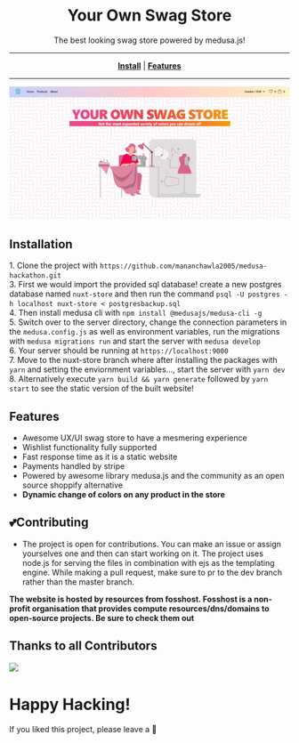 <h1 align="center" style="font-weight: bold;">Your Own Swag Store</h1>
<p align="center">The best looking swag store powered by medusa.js!</p>

---
<p align="center">
<strong><a href="#Installation">Install</a></strong>
|
<strong><a href="#Features">Features</a></strong>

</p>

---

<p align="center"><img src="./github-images/nuxt-store.jpeg"></img></p>


## **Installation**

1\. Clone the project with `https://github.com/mananchawla2005/medusa-hackathon.git ` <br>3\. First we would import the provided sql database! create a new postgres database named `nuxt-store` and then run the command `psql -U postgres -h localhost nuxt-store < postgresbackup.sql ` <br> 4\. Then install medusa cli with `npm install @medusajs/medusa-cli -g`<br> 5\. Switch over to the server directory, change the connection parameters in the `medusa.config.js` as well as environment variables, run the migrations with `medusa migrations run` and start the server with `medusa develop`<br> 6\. Your server should be running at `https://localhost:9000`<br> 7\. Move to the nuxt-store branch where after installing the packages with `yarn` and setting the enviornment variables..., start the server with `yarn dev` 
<br> 8\. Alternatively execute `yarn build && yarn generate` followed by `yarn start` to see the static version of the built website!

## **Features**
- Awesome UX/UI swag store to have a mesmering experience
- Wishlist functionality fully supported
- Fast response time as it is a static website
- Payments handled by stripe
- Powered by awesome library medusa.js and the community as an open source shoppify alternative
- **Dynamic change of colors on any product in the store**

## **💕Contributing**

- The project is open for contributions. You can make an issue or assign yourselves one and then can start working on it. The project uses node.js for serving the files in combination with ejs as the templating engine. While making a pull request, make sure to pr to the dev branch rather than the master branch.

**The website is hosted by resources from fosshost. Fosshost is a non-profit organisation that provides compute resources/dns/domains to open-source projects. Be sure to check them out**


## Thanks to all Contributors
<a href = "https://github.com/mananchawla2005/developer-roadmap/graphs/contributors">
   <img src = "https://contrib.rocks/image?repo=mananchawla2005/medusa-hackathon"/>
 </a>





# **Happy Hacking!**
If you liked this project, please leave a 🌟
